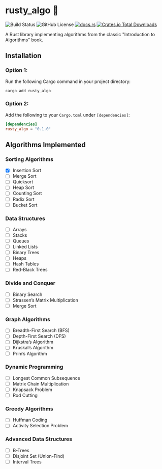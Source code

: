 # rusty_algo 🦀

![Build Status](https://github.com/iamlucasvieira/rusty_algo/actions/workflows/rust.yml/badge.svg)
![GitHub License](https://img.shields.io/github/license/iamlucasvieira/rusty_algo?link=https%3A%2F%2Fgithub.com%2Fiamlucasvieira%2Frusty_algo%2Fblob%2Fmain%2FLICENSE)
[![docs.rs](https://img.shields.io/docsrs/rusty_algo?link=docs.rs%2Frusty_algo&link=docs.rs%2Frusty_algo)](https://docs.rs/rusty_algo/)
[![Crates.io Total Downloads](https://img.shields.io/crates/d/rusty_algo?link=https%3A%2F%2Fcrates.io%2Fcrates%2Frusty_algo&link=https%3A%2F%2Fcrates.io%2Fcrates%2Frusty_algo)](https://crates.io/crates/rusty_algo)

A Rust library implementing algorithms from the classic "Introduction to Algorithms" book.

## Installation

### Option 1:

Run the following Cargo command in your project directory:

```bash
cargo add rusty_algo
```

### Option 2:

Add the following to your `Cargo.toml` under `[dependencies]`:

```toml
[dependencies]
rusty_algo = "0.1.0"
```

## Algorithms Implemented

### Sorting Algorithms

-   [x] Insertion Sort
-   [ ] Merge Sort
-   [ ] Quicksort
-   [ ] Heap Sort
-   [ ] Counting Sort
-   [ ] Radix Sort
-   [ ] Bucket Sort

### Data Structures

-   [ ] Arrays
-   [ ] Stacks
-   [ ] Queues
-   [ ] Linked Lists
-   [ ] Binary Trees
-   [ ] Heaps
-   [ ] Hash Tables
-   [ ] Red-Black Trees

### Divide and Conquer

-   [ ] Binary Search
-   [ ] Strassen’s Matrix Multiplication
-   [ ] Merge Sort

### Graph Algorithms

-   [ ] Breadth-First Search (BFS)
-   [ ] Depth-First Search (DFS)
-   [ ] Dijkstra’s Algorithm
-   [ ] Kruskal’s Algorithm
-   [ ] Prim’s Algorithm

### Dynamic Programming

-   [ ] Longest Common Subsequence
-   [ ] Matrix Chain Multiplication
-   [ ] Knapsack Problem
-   [ ] Rod Cutting

### Greedy Algorithms

-   [ ] Huffman Coding
-   [ ] Activity Selection Problem

### Advanced Data Structures

-   [ ] B-Trees
-   [ ] Disjoint Set (Union-Find)
-   [ ] Interval Trees
